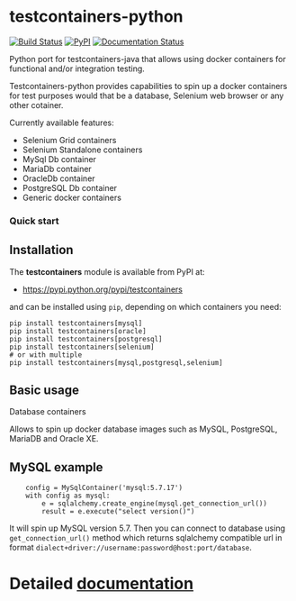 # testcontainers-python

[![Build Status](https://travis-ci.org/testcontainers/testcontainers-python.svg?branch=master)](https://travis-ci.org/testcontainers/testcontainers-python) [![PyPI](https://img.shields.io/pypi/v/testcontainers.svg?style=flat-square)](https://pypi.python.org/pypi/testcontainers)
[![Documentation Status](https://readthedocs.org/projects/testcontainers-python/badge/?version=latest)](http://testcontainers-python.readthedocs.io/en/latest/?badge=latest)

Python port for testcontainers-java that allows using docker containers for functional and/or integration testing.

Testcontainers-python provides capabilities to spin up a docker containers for test purposes would that be a database, Selenium web browser or any other cotainer.

Currently available features:

* Selenium Grid containers
* Selenium Standalone containers
* MySql Db container
* MariaDb container
* OracleDb container
* PostgreSQL Db container
* Generic docker containers

### Quick start

Installation
------------

The **testcontainers** module is available from PyPI at:

* https://pypi.python.org/pypi/testcontainers

and can be installed using ``pip``, depending on which containers you need:

    pip install testcontainers[mysql]
    pip install testcontainers[oracle]
    pip install testcontainers[postgresql]
    pip install testcontainers[selenium]
    # or with multiple
    pip install testcontainers[mysql,postgresql,selenium]

Basic usage
-----------

Database containers

Allows to spin up docker database images such as MySQL, PostgreSQL, MariaDB and Oracle XE.

MySQL example
-------------

        config = MySqlContainer('mysql:5.7.17')
        with config as mysql:
            e = sqlalchemy.create_engine(mysql.get_connection_url())
            result = e.execute("select version()")

It will spin up MySQL version 5.7. Then you can connect to database using ``get_connection_url()`` method which returns sqlalchemy compatible url in format ``dialect+driver://username:password@host:port/database``.

# Detailed [documentation](http://testcontainers-python.readthedocs.io/en/latest/)
